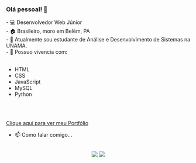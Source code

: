 ### Olá pessoal! 👋

<div>
- 💻 Desenvolvedor Web Júnior <br>
- 🏠 Brasileiro, moro em Belém, PA <br>
- 🔭 Atualmente sou estudante de Análise e Desenvolvimento de Sistemas na UNAMA. <br>
- 🌱 Possuo vivencia com: <br>
  <br><ul>
         <li>HTML</li>
         <li>CSS</li>
         <li>JavaScript</li>
         <li>MySQL</li>
         <li>Python</li><br>
      </ul><br>
      
<a href='https://ednaldow.github.io/Site_Portfolio/'>Clique aqui para ver meu Portfólio</a><br>

- 📫 Como falar comigo... 
</div>
 
 <div align="center">
 <br>
<a href="https://www.linkedin.com/in/ednaldo-fran%C3%A7a-a93665237/" target="_blank"><img src="https://img.shields.io/badge/-LinkedIn-%230077B5?style=for-the-badge&logo=linkedin&logoColor=white" target="_blank"></a> 
<a href="mailto:ednaldow.correa@gmail.com" target="_blank"><img src="https://img.shields.io/badge/Gmail-D14836?style=for-the-badge&logo=gmail&logoColor=white" target="_blank"></a> 
</div>
